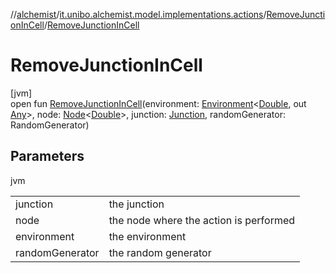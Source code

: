 //[alchemist](../../../index.md)/[it.unibo.alchemist.model.implementations.actions](../index.md)/[RemoveJunctionInCell](index.md)/[RemoveJunctionInCell](-remove-junction-in-cell.md)

# RemoveJunctionInCell

[jvm]\
open fun [RemoveJunctionInCell](-remove-junction-in-cell.md)(environment: [Environment](../../it.unibo.alchemist.model.interfaces/-environment/index.md)<[Double](https://docs.oracle.com/javase/8/docs/api/java/lang/Double.html), out [Any](https://kotlinlang.org/api/latest/jvm/stdlib/kotlin/-any/index.html)>, node: [Node](../../it.unibo.alchemist.model.interfaces/-node/index.md)<[Double](https://docs.oracle.com/javase/8/docs/api/java/lang/Double.html)>, junction: [Junction](../../it.unibo.alchemist.model.implementations.molecules/-junction/index.md), randomGenerator: RandomGenerator)

## Parameters

jvm

| | |
|---|---|
| junction | the junction |
| node | the node where the action is performed |
| environment | the environment |
| randomGenerator | the random generator |
